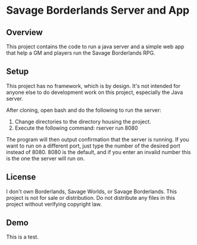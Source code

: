 # Savage Borderlands Server and App
## Overview
This project contains the code to run a java server and a simple web app that help a GM and players run the Savage Borderlands RPG.

## Setup
This project has no framework, which is by design.  It's not intended for anyone else to do development work on this project, especially the Java server.

After cloning, open bash and do the following to run the server:

1. Change directories to the directory housing the project.
2. Execute the following command: rserver run 8080

The program will then output confirmation that the server is running.  If you want to run on a different port, just type the number of the desired port instead of 8080.  8080 is the default, and if you enter an invalid number this is the one the server will run on.

## License
I don't own Borderlands, Savage Worlds, or Savage Borderlands.  This project is not for sale or distribution.  Do not distribute any files in this project without verifying copyright law.

## Demo
This is a test.
